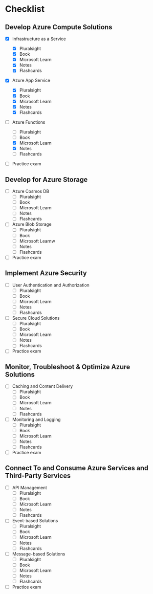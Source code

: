 # Checklist

## Develop Azure Compute Solutions

- [x] Infrastructure as a Service

  - [x] Pluralsight
  - [x] Book
  - [x] Microsoft Learn
  - [x] Notes
  - [x] Flashcards

- [x] Azure App Service
  - [x] Pluralsight
  - [x] Book
  - [x] Microsoft Learn
  - [x] Notes
  - [x] Flashcards
- [ ] Azure Functions
  - [ ] Pluralsight
  - [ ] Book
  - [x] Microsoft Learn
  - [x] Notes
  - [ ] Flashcards
- [ ] Practice exam

## Develop for Azure Storage

- [ ] Azure Cosmos DB
  - [ ] Pluralsight
  - [ ] Book
  - [ ] Microsoft Learn
  - [ ] Notes
  - [ ] Flashcards
- [ ] Azure Blob Storage
  - [ ] Pluralsight
  - [ ] Book
  - [ ] Microsoft Learnw
  - [ ] Notes
  - [ ] Flashcards
- [ ] Practice exam

## Implement Azure Security

- [ ] User Authentication and Authorization
  - [ ] Pluralsight
  - [ ] Book
  - [ ] Microsoft Learn
  - [ ] Notes
  - [ ] Flashcards
- [ ] Secure Cloud Solutions
  - [ ] Pluralsight
  - [ ] Book
  - [ ] Microsoft Learn
  - [ ] Notes
  - [ ] Flashcards
- [ ] Practice exam

## Monitor, Troubleshoot & Optimize Azure Solutions

- [ ] Caching and Content Delivery
  - [ ] Pluralsight
  - [ ] Book
  - [ ] Microsoft Learn
  - [ ] Notes
  - [ ] Flashcards
- [ ] Monitoring and Logging
  - [ ] Pluralsight
  - [ ] Book
  - [ ] Microsoft Learn
  - [ ] Notes
  - [ ] Flashcards
- [ ] Practice exam

## Connect To and Consume Azure Services and Third-Party Services

- [ ] API Management
  - [ ] Pluralsight
  - [ ] Book
  - [ ] Microsoft Learn
  - [ ] Notes
  - [ ] Flashcards
- [ ] Event-based Solutions
  - [ ] Pluralsight
  - [ ] Book
  - [ ] Microsoft Learn
  - [ ] Notes
  - [ ] Flashcards
- [ ] Message-based Solutions
  - [ ] Pluralsight
  - [ ] Book
  - [ ] Microsoft Learn
  - [ ] Notes
  - [ ] Flashcards
- [ ] Practice exam
